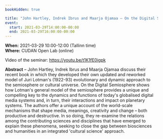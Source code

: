 ```yaml
---
bookHidden: true

title: "John Hartley, Indrek Ibrus and Maarja Ojamaa – On the Digital Semiosphere: Culture, Media and Science for the Anthropocene"
event:
  start: 2021-03-29T14:00:00-00:00
  end: 2021-03-29T16:00:00-00:00
---
```


**When:** 2021-03-29 10:00-12:00 (Tallinn time)  
**Where:** CUDAN Open Lab (online)  

Video of the seminar: https://youtu.be/t1K1fE0igpk  


<!--more-->
**Abstract** – John Hartley, Indrek Ibrus and Maarja Ojamaa discuss their recent book in which they developed their own updated and reworked model of Juri Lotman's (1922-93) evolutionary and dynamic approach to the semiosphere or cultural universe. On the Digital Semiosphere shows how Lotman's general model of the semiosphere provides a unique and compelling key to the dynamics and functions of today's globalised digital media systems and, in turn, their interactions and impact on planetary systems. The authors offer a unique account of the world-scale mechanisms that shape media, meanings, creativity and change – both productive and destructive. In so doing, they re-examine the relations among the contributing sciences and disciplines that have emerged to explain these phenomena, seeking to close the gap between biosciences and humanities in an integrated 'cultural science' approach.
